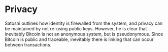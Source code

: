 # Privacy

Satoshi outlines how identity is firewalled from the system, and privacy can be maintained by not re-using public keys. However, he is clear that inevitably Bitcoin is not an anonymous system, but is pseudonymous. Since Bitcoin is public and traceable, inevitably there is linking that can occur between transactions.

